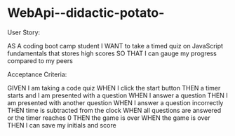 # WebApi--didactic-potato-


User Story:

AS A coding boot camp student
I WANT to take a timed quiz on JavaScript fundamentals that stores high scores
SO THAT I can gauge my progress compared to my peers

Acceptance Criteria:

GIVEN I am taking a code quiz
WHEN I click the start button
THEN a timer starts and I am presented with a question
WHEN I answer a question
THEN I am presented with another question
WHEN I answer a question incorrectly
THEN time is subtracted from the clock
WHEN all questions are answered or the timer reaches 0
THEN the game is over
WHEN the game is over
THEN I can save my initials and score
